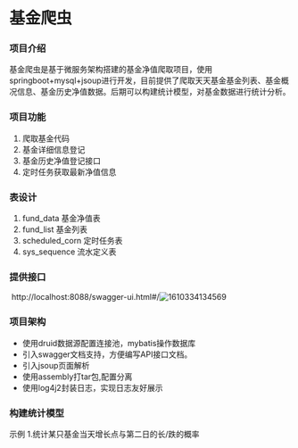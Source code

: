 # 基金爬虫

### 项目介绍

​	 基金爬虫是基于微服务架构搭建的基金净值爬取项目，使用springboot+mysql+jsoup进行开发，目前提供了爬取天天基金基金列表、基金概况信息、基金历史净值数据。后期可以构建统计模型，对基金数据进行统计分析。

### 项目功能

1. 爬取基金代码
2. 基金详细信息登记
3. 基金历史净值登记接口
4. 定时任务获取最新净值信息

### 表设计

1. fund_data	基金净值表
2. fund_list       基金列表      
3. scheduled_corn  定时任务表
4. sys_sequence   流水定义表

### 提供接口

​	http://localhost:8088/swagger-ui.html#/![1610334134569](C:\Users\zdchao\AppData\Roaming\Typora\typora-user-images\1610334134569.png)

### 项目架构

-  使用druid数据源配置连接池，mybatis操作数据库
-  引入swagger文档支持，方便编写API接口文档。
-  引入jsoup页面解析
-  使用assembly打tar包,配置分离
-  使用log4j2封装日志，实现日志友好展示

### 构建统计模型  

 示例 1.统计某只基金当天增长点与第二日的长/跌的概率

